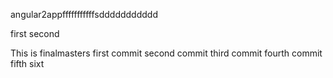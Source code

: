 
 angular2appfffffffffffsddddddddddd

first
second


This is finalmasters
first commit
second commit
third commit
fourth commit
fifth
sixt

